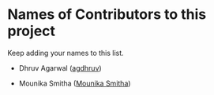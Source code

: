 # Names of Contributors to this project

Keep adding your names to this list.

* Dhruv Agarwal ([agdhruv](https://github.com/agdhruv))

* Mounika Smitha ([Mounika Smitha](https://github.com/kallepallimounikasmitha))
